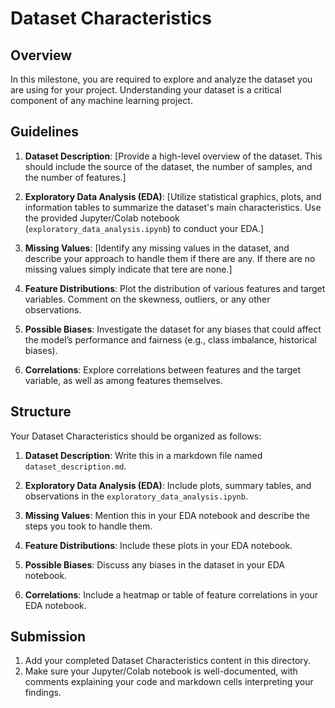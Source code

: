 # Dataset Characteristics

## Overview

In this milestone, you are required to explore and analyze the dataset you are using for your project. Understanding your dataset is a critical component of any machine learning project.

## Guidelines

1. **Dataset Description**:
   [Provide a high-level overview of the dataset. This should include the source of the dataset, the number of samples, and the number of features.]

2. **Exploratory Data Analysis (EDA)**:
   [Utilize statistical graphics, plots, and information tables to summarize the dataset's main characteristics. Use the provided Jupyter/Colab notebook (`exploratory_data_analysis.ipynb`) to conduct your EDA.]

3. **Missing Values**:
   [Identify any missing values in the dataset, and describe your approach to handle them if there are any. If there are no missing values simply indicate that tere are none.]

4. **Feature Distributions**: Plot the distribution of various features and target variables. Comment on the skewness, outliers, or any other observations.

5. **Possible Biases**: Investigate the dataset for any biases that could affect the model’s performance and fairness (e.g., class imbalance, historical biases).

6. **Correlations**: Explore correlations between features and the target variable, as well as among features themselves.

## Structure

Your Dataset Characteristics should be organized as follows:

1. **Dataset Description**: Write this in a markdown file named `dataset_description.md`.

2. **Exploratory Data Analysis (EDA)**: Include plots, summary tables, and observations in the `exploratory_data_analysis.ipynb`.

3. **Missing Values**: Mention this in your EDA notebook and describe the steps you took to handle them.

4. **Feature Distributions**: Include these plots in your EDA notebook.

5. **Possible Biases**: Discuss any biases in the dataset in your EDA notebook.

6. **Correlations**: Include a heatmap or table of feature correlations in your EDA notebook.

## Submission

1. Add your completed Dataset Characteristics content in this directory.
2. Make sure your Jupyter/Colab notebook is well-documented, with comments explaining your code and markdown cells interpreting your findings.
